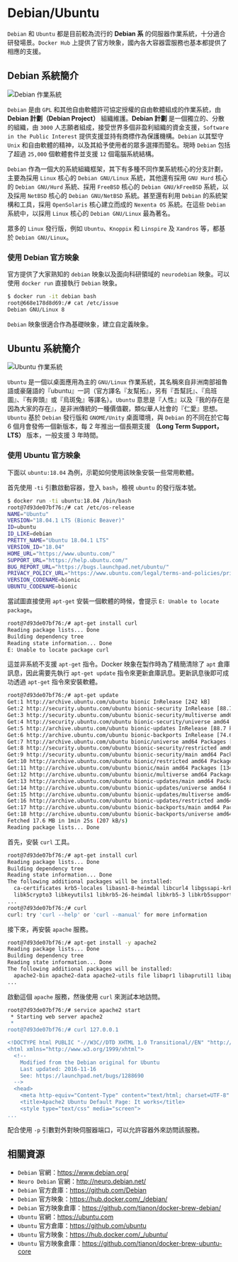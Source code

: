 # Debian/Ubuntu

`Debian` 和 `Ubuntu` 都是目前較為流行的 **Debian 系** 的伺服器作業系統，十分適合研發場景。`Docker Hub` 上提供了官方映象，國內各大容器雲服務也基本都提供了相應的支援。

## Debian 系統簡介

![Debian 作業系統](./_images/debian-logo.png)

`Debian` 是由 `GPL` 和其他自由軟體許可協定授權的自由軟體組成的作業系統，由 **Debian 計劃（Debian Project）** 組織維護。**Debian 計劃** 是一個獨立的、分散的組織，由 `3000` 人志願者組成，接受世界多個非盈利組織的資金支援，`Software in the Public Interest` 提供支援並持有商標作為保護機構。`Debian` 以其堅守 `Unix` 和自由軟體的精神，以及其給予使用者的眾多選擇而聞名。現時 `Debian` 包括了超過 `25,000` 個軟體套件並支援 `12` 個電腦系統結構。

`Debian` 作為一個大的系統組織框架，其下有多種不同作業系統核心的分支計劃，主要為採用 `Linux` 核心的 `Debian GNU/Linux` 系統，其他還有採用 `GNU Hurd` 核心的 `Debian GNU/Hurd` 系統、採用 `FreeBSD` 核心的 `Debian GNU/kFreeBSD` 系統，以及採用 `NetBSD` 核心的 `Debian GNU/NetBSD` 系統。甚至還有利用 `Debian` 的系統架構和工具，採用 `OpenSolaris` 核心建立而成的 `Nexenta OS` 系統。在這些 `Debian` 系統中，以採用 `Linux` 核心的 `Debian GNU/Linux` 最為著名。

眾多的 `Linux` 發行版，例如 `Ubuntu`、`Knoppix` 和 `Linspire` 及 `Xandros` 等，都基於 `Debian GNU/Linux`。

### 使用 Debian 官方映象

官方提供了大家熟知的 `debian` 映象以及面向科研領域的 `neurodebian` 映象。可以使用 `docker run` 直接執行 `Debian` 映象。

```bash
$ docker run -it debian bash
root@668e178d8d69:/# cat /etc/issue
Debian GNU/Linux 8
```

`Debian` 映象很適合作為基礎映象，建立自定義映象。

## Ubuntu 系統簡介

![Ubuntu 作業系統](./_images/ubuntu-logo.jpg)

`Ubuntu` 是一個以桌面應用為主的 `GNU/Linux` 作業系統，其名稱來自非洲南部祖魯語或豪薩語的『ubuntu』一詞（官方譯名『友幫拓』，另有『吾幫託』、『烏班圖』、『有奔頭』或『烏斑兔』等譯名）。`Ubuntu` 意思是『人性』以及『我的存在是因為大家的存在』，是非洲傳統的一種價值觀，類似華人社會的『仁愛』思想。 `Ubuntu` 基於 `Debian` 發行版和 `GNOME/Unity` 桌面環境，與 `Debian` 的不同在於它每 6 個月會發佈一個新版本，每 2 年推出一個長期支援 **（Long Term Support，LTS）** 版本，一般支援 3 年時間。

### 使用 Ubuntu 官方映象

下面以 `ubuntu:18.04` 為例，示範如何使用該映象安裝一些常用軟體。

首先使用 `-ti` 引數啟動容器，登入 `bash`，檢視 `ubuntu` 的發行版本號。

```bash
$ docker run -ti ubuntu:18.04 /bin/bash
root@7d93de07bf76:/# cat /etc/os-release
NAME="Ubuntu"
VERSION="18.04.1 LTS (Bionic Beaver)"
ID=ubuntu
ID_LIKE=debian
PRETTY_NAME="Ubuntu 18.04.1 LTS"
VERSION_ID="18.04"
HOME_URL="https://www.ubuntu.com/"
SUPPORT_URL="https://help.ubuntu.com/"
BUG_REPORT_URL="https://bugs.launchpad.net/ubuntu/"
PRIVACY_POLICY_URL="https://www.ubuntu.com/legal/terms-and-policies/privacy-policy"
VERSION_CODENAME=bionic
UBUNTU_CODENAME=bionic
```

當試圖直接使用 `apt-get` 安裝一個軟體的時候，會提示 `E: Unable to locate package`。

```bash
root@7d93de07bf76:/# apt-get install curl
Reading package lists... Done
Building dependency tree
Reading state information... Done
E: Unable to locate package curl
```

這並非系統不支援 `apt-get` 指令。Docker 映象在製作時為了精簡清除了 `apt` 倉庫訊息，因此需要先執行 `apt-get update` 指令來更新倉庫訊息。更新訊息後即可成功透過 `apt-get` 指令來安裝軟體。

```bash
root@7d93de07bf76:/# apt-get update
Get:1 http://archive.ubuntu.com/ubuntu bionic InRelease [242 kB]
Get:2 http://security.ubuntu.com/ubuntu bionic-security InRelease [88.7 kB]
Get:3 http://security.ubuntu.com/ubuntu bionic-security/multiverse amd64 Packages [7348 B]
Get:4 http://security.ubuntu.com/ubuntu bionic-security/universe amd64 Packages [823 kB]
Get:5 http://archive.ubuntu.com/ubuntu bionic-updates InRelease [88.7 kB]
Get:6 http://archive.ubuntu.com/ubuntu bionic-backports InRelease [74.6 kB]
Get:7 http://archive.ubuntu.com/ubuntu bionic/universe amd64 Packages [11.3 MB]
Get:8 http://security.ubuntu.com/ubuntu bionic-security/restricted amd64 Packages [31.0 kB]
Get:9 http://security.ubuntu.com/ubuntu bionic-security/main amd64 Packages [835 kB]
Get:10 http://archive.ubuntu.com/ubuntu bionic/restricted amd64 Packages [13.5 kB]
Get:11 http://archive.ubuntu.com/ubuntu bionic/main amd64 Packages [1344 kB]
Get:12 http://archive.ubuntu.com/ubuntu bionic/multiverse amd64 Packages [186 kB]
Get:13 http://archive.ubuntu.com/ubuntu bionic-updates/main amd64 Packages [1127 kB]
Get:14 http://archive.ubuntu.com/ubuntu bionic-updates/universe amd64 Packages [1350 kB]
Get:15 http://archive.ubuntu.com/ubuntu bionic-updates/multiverse amd64 Packages [11.4 kB]
Get:16 http://archive.ubuntu.com/ubuntu bionic-updates/restricted amd64 Packages [44.7 kB]
Get:17 http://archive.ubuntu.com/ubuntu bionic-backports/main amd64 Packages [2496 B]
Get:18 http://archive.ubuntu.com/ubuntu bionic-backports/universe amd64 Packages [4252 B]
Fetched 17.6 MB in 1min 25s (207 kB/s)
Reading package lists... Done
```

首先，安裝 `curl` 工具。

```bash
root@7d93de07bf76:/# apt-get install curl
Reading package lists... Done
Building dependency tree
Reading state information... Done
The following additional packages will be installed:
  ca-certificates krb5-locales libasn1-8-heimdal libcurl4 libgssapi-krb5-2 libgssapi3-heimdal libhcrypto4-heimdal libheimbase1-heimdal libheimntlm0-heimdal libhx509-5-heimdal
  libk5crypto3 libkeyutils1 libkrb5-26-heimdal libkrb5-3 libkrb5support0 libldap-2.4-2 libldap-common libnghttp2-14 libpsl5 libroken18-heimdal librtmp1 libsasl2-2 libsasl2-modules libsasl2-modules-db libsqlite3-0 libssl1.1 libwind0-heimdal openssl publicsuffix
...
root@7d93de07bf76:/# curl
curl: try 'curl --help' or 'curl --manual' for more information
```

接下來，再安裝 `apache` 服務。

```bash
root@7d93de07bf76:/# apt-get install -y apache2
Reading package lists... Done
Building dependency tree
Reading state information... Done
The following additional packages will be installed:
  apache2-bin apache2-data apache2-utils file libapr1 libaprutil1 libaprutil1-dbd-sqlite3 libaprutil1-ldap libexpat1 libgdbm-compat4 libgdbm5 libicu60 liblua5.2-0 libmagic-mgc libmagic1 libperl5.26 libxml2 mime-support netbase perl perl-modules-5.26 ssl-cert xz-utils
...
```

啟動這個 `apache` 服務，然後使用 `curl` 來測試本地訪問。

```bash
root@7d93de07bf76:/# service apache2 start
 * Starting web server apache2                                                                                                                               AH00558: apache2: Could not reliably determine the server's fully qualified domain name, using 172.17.0.2. Set the 'ServerName' directive globally to suppress this message
 *
root@7d93de07bf76:/# curl 127.0.0.1

<!DOCTYPE html PUBLIC "-//W3C//DTD XHTML 1.0 Transitional//EN" "http://www.w3.org/TR/xhtml1/DTD/xhtml1-transitional.dtd">
<html xmlns="http://www.w3.org/1999/xhtml">
  <!--
    Modified from the Debian original for Ubuntu
    Last updated: 2016-11-16
    See: https://launchpad.net/bugs/1288690
  -->
  <head>
    <meta http-equiv="Content-Type" content="text/html; charset=UTF-8" />
    <title>Apache2 Ubuntu Default Page: It works</title>
    <style type="text/css" media="screen">
...
```

配合使用 `-p` 引數對外對映伺服器端口，可以允許容器外來訪問該服務。

## 相關資源

* `Debian` 官網：https://www.debian.org/
* `Neuro Debian` 官網：http://neuro.debian.net/
* `Debian` 官方倉庫：https://github.com/Debian
* `Debian` 官方映象：https://hub.docker.com/_/debian/
* `Debian` 官方映象倉庫：https://github.com/tianon/docker-brew-debian/
* `Ubuntu` 官網：https://ubuntu.com
* `Ubuntu` 官方倉庫：https://github.com/ubuntu
* `Ubuntu` 官方映象：https://hub.docker.com/_/ubuntu/
* `Ubuntu` 官方映象倉庫：https://github.com/tianon/docker-brew-ubuntu-core
